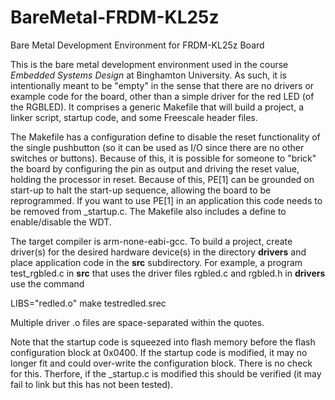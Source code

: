 # BareMetal-FRDM-KL25z
Bare Metal Development Environment for FRDM-KL25z Board


This is the bare metal development environment used in the course *Embedded Systems Design* at Binghamton University.  As such, it is intentionally meant to be "empty" in the sense that there are no drivers or example code for the board, other than a simple driver for the red LED (of the RGBLED).  It comprises a generic Makefile that will build a project, a linker script, startup code, and some Freescale header files.  

The Makefile has a configuration define to disable the reset functionality of the single pushbutton (so it can be used as I/O since there are no other switches or buttons).  Because of this, it is possible for someone to "brick" the board by configuring the pin as output and driving the reset value, holding the processor in reset.  Because of this, PE[1] can be grounded on start-up to halt the start-up sequence, allowing the board to be reprogrammed.  If you want to use PE[1] in an application this code needs to be removed from _startup.c.  The Makefile also includes a define to enable/disable the WDT.

The target compiler is arm-none-eabi-gcc.  To build a project, create driver(s) for the desired hardware device(s) in the directory **drivers** and place application code in the **src** subdirectory.  For example, a program test_rgbled.c in **src** that uses the driver files rgbled.c and rgbled.h in **drivers** use the command

LIBS="redled.o" make testredled.srec

Multiple driver .o files are space-separated within the quotes.

Note that the startup code is squeezed into flash memory before the flash configuration block at 0x0400.  If the startup code is modified, it may no longer fit and could over-write the configuration block.  There is no check for this.  Therfore, if the _startup.c is modified this should be verified (it may fail to link but this has not been tested).
